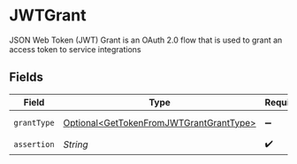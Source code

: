 # JWTGrant

JSON Web Token (JWT) Grant is an OAuth 2.0 flow that is used to grant an access token to service integrations


## Fields

| Field                                                                                                | Type                                                                                                 | Required                                                                                             | Description                                                                                          | Example                                                                                              |
| ---------------------------------------------------------------------------------------------------- | ---------------------------------------------------------------------------------------------------- | ---------------------------------------------------------------------------------------------------- | ---------------------------------------------------------------------------------------------------- | ---------------------------------------------------------------------------------------------------- |
| `grantType`                                                                                          | [Optional\<GetTokenFromJWTGrantGrantType>](../../models/operations/GetTokenFromJWTGrantGrantType.md) | :heavy_minus_sign:                                                                                   | The grant type.                                                                                      | urn:ietf:params:oauth:grant-type:jwt-bearer                                                          |
| `assertion`                                                                                          | *String*                                                                                             | :heavy_check_mark:                                                                                   | Your JWT                                                                                             | YOUR_JSON_WEB_TOKEN                                                                                  |